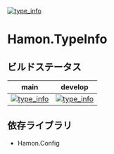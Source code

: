 ﻿[![type_info](https://github.com/shibainuudon/HamonCore/actions/workflows/type_info.yml/badge.svg)](https://github.com/shibainuudon/HamonCore/actions/workflows/type_info.yml)

# Hamon.TypeInfo



## ビルドステータス

| main | develop |
| ---- | ------- |
|[![type_info](https://github.com/shibainuudon/HamonCore/actions/workflows/type_info.yml/badge.svg?branch=main)](https://github.com/shibainuudon/HamonCore/actions/workflows/type_info.yml)|[![type_info](https://github.com/shibainuudon/HamonCore/actions/workflows/type_info.yml/badge.svg?branch=develop)](https://github.com/shibainuudon/HamonCore/actions/workflows/type_info.yml)|

## 依存ライブラリ

* Hamon.Config

